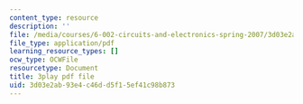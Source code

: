```yaml
---
content_type: resource
description: ''
file: /media/courses/6-002-circuits-and-electronics-spring-2007/3d03e2ab93e4c46dd5f15ef41c98b873_dyxcCoUgETU.pdf
file_type: application/pdf
learning_resource_types: []
ocw_type: OCWFile
resourcetype: Document
title: 3play pdf file
uid: 3d03e2ab-93e4-c46d-d5f1-5ef41c98b873
---
```

